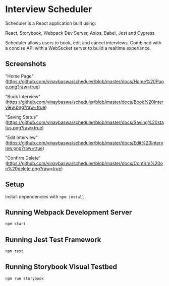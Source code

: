 # Interview Scheduler

Scheduler is a React application built using:

React, 
Storybook, 
Webpack Dev Server, 
Axios, 
Babel, 
Jest and 
Cypress

Scheduler allows users to book, edit and cancel interviews.
Combined with a concise API with a WebSocket server to build a realtime experience.

## Screenshots

"Home Page" (https://github.com/vinaybaswa/scheduler/blob/master/docs/Home%20Page.png?raw=true)

"Book Interview" (https://github.com/vinaybaswa/scheduler/blob/master/docs/Book%20Interview.png?raw=true)

"Saving Status" (https://github.com/vinaybaswa/scheduler/blob/master/docs/Saving%20status.png?raw=true)

"Edit Interview" (https://github.com/vinaybaswa/scheduler/blob/master/docs/Edit%20Interview.png?raw=true)

"Confirm Delete" (https://github.com/vinaybaswa/scheduler/blob/master/docs/Confirm%20on%20delete.png?raw=true)

## Setup

Install dependencies with `npm install`.

## Running Webpack Development Server

```sh
npm start
```

## Running Jest Test Framework

```sh
npm test
```

## Running Storybook Visual Testbed

```sh
npm run storybook
```